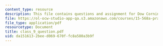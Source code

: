 ```yaml
---
content_type: resource
description: This file contains questions and assignment for Dow Corning.
file: https://ol-ocw-studio-app-qa.s3.amazonaws.com/courses/15-568a-practical-information-technology-management-spring-2005/da1516132beed069670ffc8a580a3b9f_class_9_question.pdf
file_type: application/pdf
resourcetype: Document
title: class_9_question.pdf
uid: da151613-2bee-d069-670f-fc8a580a3b9f
---
```

